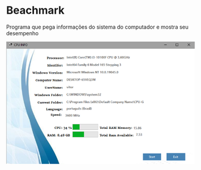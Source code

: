 # Beachmark
Programa que pega informações do sistema do computador e mostra seu desempenho 



![image](https://github.com/DevPauloV/Beachmark/blob/main/cpu/cpu.PNG)
